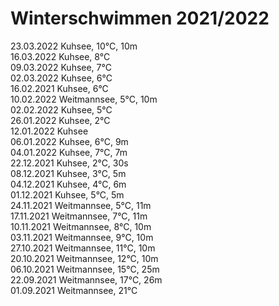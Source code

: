 # Winterschwimmen 2021/2022

23.03.2022 Kuhsee, 10°C, 10m<br>
16.03.2022 Kuhsee, 8°C<br>
09.03.2022 Kuhsee, 7°C<br>
02.03.2022 Kuhsee, 6°C<br>
16.02.2021 Kuhsee, 6°C<br>
10.02.2022 Weitmannsee, 5°C, 10m<br>
02.02.2022 Kuhsee, 5°C<br>
26.01.2022 Kuhsee, 2°C<br>
12.01.2022 Kuhsee<br>
06.01.2022 Kuhsee, 6°C, 9m<br>
04.01.2022 Kuhsee, 7°C, 7m<br>
22.12.2021 Kuhsee, 2°C, 30s<br>
08.12.2021 Kuhsee, 3°C, 5m<br>
04.12.2021 Kuhsee, 4°C, 6m<br>
01.12.2021 Kuhsee, 5°C, 5m<br>
24.11.2021 Weitmannsee, 5°C, 11m<br>
17.11.2021 Weitmannsee, 7°C, 11m<br>
10.11.2021 Weitmannsee, 8°C, 10m<br>
03.11.2021 Weitmannsee, 9°C, 10m<br>
27.10.2021 Weitmannsee, 11°C, 10m<br>
20.10.2021 Weitmannsee, 12°C, 10m<br>
06.10.2021 Weitmannsee, 15°C, 25m<br>
22.09.2021 Weitmannsee, 17°C, 26m<br>
01.09.2021 Weitmannsee, 21°C
